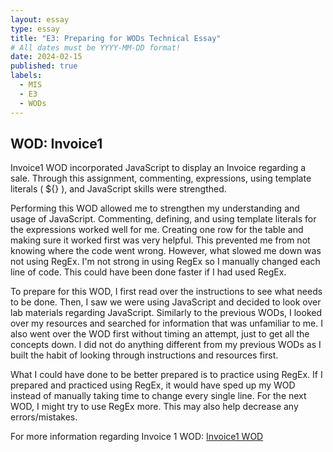 ```yaml
---
layout: essay
type: essay
title: "E3: Preparing for WODs Technical Essay"
# All dates must be YYYY-MM-DD format!
date: 2024-02-15
published: true
labels:
  - MIS
  - E3
  - WODs
---
```


## WOD: Invoice1
Invoice1 WOD incorporated JavaScript to display an Invoice regarding a sale. Through this assignment, commenting, expressions, using template literals ( ${} ), and JavaScript skills were strengthed. 

Performing this WOD allowed me to strengthen my understanding and usage of JavaScript. Commenting, defining, and using template literals for the expressions worked well for me. Creating one row for the table and making sure it worked first was very helpful. This prevented me from not knowing where the code went wrong. However, what slowed me down was not using RegEx. I'm not strong in using RegEx so I manually changed each line of code. This could have been done faster if I had used RegEx.

To prepare for this WOD, I first read over the instructions to see what needs to be done. Then, I saw we were using JavaScript and decided to look over lab materials regarding JavaScript. Similarly to the previous WODs, I looked over my resources and searched for information that was unfamiliar to me. I also went over the WOD first without timing an attempt, just to get all the concepts down. I did not do anything different from my previous WODs as I built the habit of looking through instructions and resources first.

What I could have done to be better prepared is to practice using RegEx. If I prepared and practiced using RegEx, it would have sped up my WOD instead of manually taking time to change every single line. For the next WOD, I might try to use RegEx more. This may also help decrease any errors/mistakes.

For more information regarding Invoice 1 WOD: <a href src="https://dport96.github.io/ITM352/morea/060.expressions-operators/experience-invoice1.html"> Invoice1 WOD</a>
